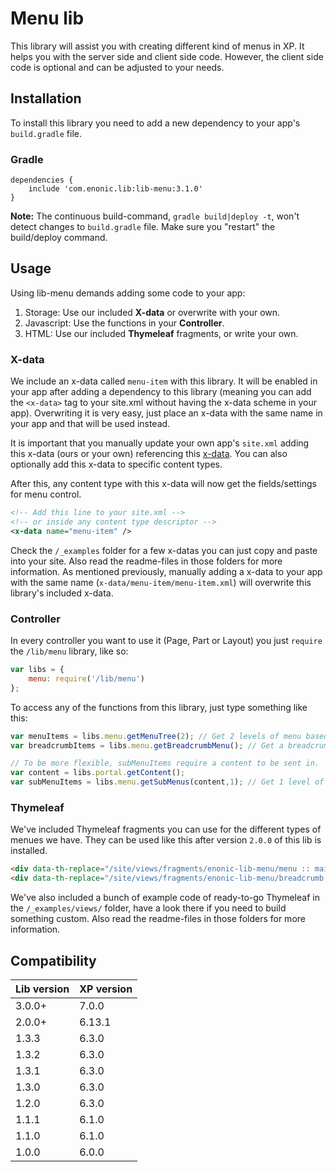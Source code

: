 # Menu lib

This library will assist you with creating different kind of menus in XP. 
It helps you with the server side and client side code. 
However, the client side code is optional and can be adjusted to your needs.

## Installation

To install this library you need to add a new dependency to your app's `build.gradle` file.

### Gradle

```
dependencies {
    include 'com.enonic.lib:lib-menu:3.1.0'
}
```

**Note:** The continuous build-command, `gradle build|deploy -t`, won't detect changes to `build.gradle` file. Make sure you "restart" the build/deploy command.

## Usage

Using lib-menu demands adding some code to your app:

1. Storage: Use our included **X-data** or overwrite with your own.
2. Javascript: Use the functions in your **Controller**.
3. HTML: Use our included **Thymeleaf** fragments, or write your own.

### X-data

We include an x-data called `menu-item` with this library. 
It will be enabled in your app after adding a dependency to this library 
(meaning you can add the `<x-data>` tag to your site.xml without having the x-data scheme in your app). Overwriting it is very easy, just place an x-data with the same name in your app and that will be used instead.

It is important that you manually update your own app's `site.xml` adding this x-data (ours or your own) referencing this [x-data](https://developer.enonic.com/docs/xp/stable/cms/x-data). 
You can also optionally add this x-data to specific content types.

After this, any content type with this x-data will now get the fields/settings for menu control.

```xml
<!-- Add this line to your site.xml -->
<!-- or inside any content type descriptor -->
<x-data name="menu-item" />
```

Check the `/_examples` folder for a few x-datas you can just copy and paste into your site. Also read the readme-files in those folders for more information. As mentioned previously, manually adding a x-data to your app with the same name (`x-data/menu-item/menu-item.xml`) will overwrite this library's included x-data.

### Controller

In every controller you want to use it (Page, Part or Layout) you just `require` the `/lib/menu` library, like so:

```javascript
var libs = {
    menu: require('/lib/menu')
};
```

To access any of the functions from this library, just type something like this:

```javascript
var menuItems = libs.menu.getMenuTree(2); // Get 2 levels of menu based on content setting 'Show in menu'.
var breadcrumbItems = libs.menu.getBreadcrumbMenu(); // Get a breadcrumb menu for current content.

// To be more flexible, subMenuItems require a content to be sent in.
var content = libs.portal.getContent();
var subMenuItems = libs.menu.getSubMenus(content,1); // Get 1 level of submenu (from current content)
```

### Thymeleaf

We've included Thymeleaf fragments you can use for the different types of menues we have. They can be used like this after version `2.0.0` of this lib is installed.

```html
<div data-th-replace="/site/views/fragments/enonic-lib-menu/menu :: main-menu"></div>
<div data-th-replace="/site/views/fragments/enonic-lib-menu/breadcrumb :: breadcrumb"></div>
```

We've also included a bunch of example code of ready-to-go Thymeleaf in the `/_examples/views/` folder, have a look there if you need to build something custom. Also read the readme-files in those folders for more information.

## Compatibility

| Lib version        | XP version |
| ------------- | ------------- |
| 3.0.0+ | 7.0.0 |
| 2.0.0+ | 6.13.1 |
| 1.3.3 | 6.3.0 |
| 1.3.2 | 6.3.0 |
| 1.3.1 | 6.3.0 |
| 1.3.0 | 6.3.0 |
| 1.2.0 | 6.3.0 |
| 1.1.1 | 6.1.0 |
| 1.1.0 | 6.1.0 |
| 1.0.0 | 6.0.0 |
